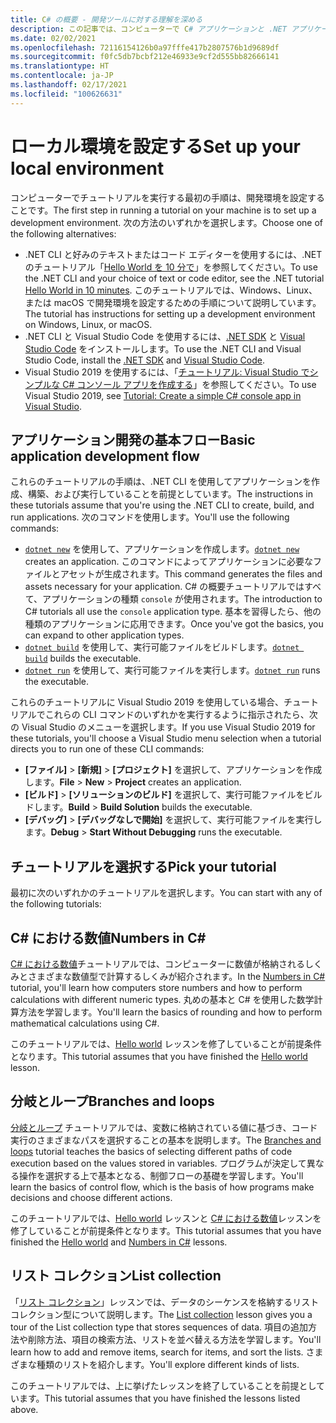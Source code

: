 ```yaml
---
title: C# の概要 - 開発ツールに対する理解を深める
description: この記事では、コンピューターで C# アプリケーションと .NET アプリケーションを開発するためのツールの基礎を提供します。
ms.date: 02/02/2021
ms.openlocfilehash: 72116154126b0a97fffe417b2807576b1d9689df
ms.sourcegitcommit: f0fc5db7bcbf212e46933e9cf2d555bb82666141
ms.translationtype: HT
ms.contentlocale: ja-JP
ms.lasthandoff: 02/17/2021
ms.locfileid: "100626631"
---
```

# <a name="set-up-your-local-environment"></a><span data-ttu-id="f1303-103">ローカル環境を設定する</span><span class="sxs-lookup"><span data-stu-id="f1303-103">Set up your local environment</span></span>

<span data-ttu-id="f1303-104">コンピューターでチュートリアルを実行する最初の手順は、開発環境を設定することです。</span><span class="sxs-lookup"><span data-stu-id="f1303-104">The first step in running a tutorial on your machine is to set up a development environment.</span></span> <span data-ttu-id="f1303-105">次の方法のいずれかを選択します。</span><span class="sxs-lookup"><span data-stu-id="f1303-105">Choose one of the following alternatives:</span></span>

* <span data-ttu-id="f1303-106">.NET CLI と好みのテキストまたはコード エディターを使用するには、.NET のチュートリアル「[Hello World を 10 分で](https://dotnet.microsoft.com/learn/dotnet/hello-world-tutorial/intro)」を参照してください。</span><span class="sxs-lookup"><span data-stu-id="f1303-106">To use the .NET CLI and your choice of text or code editor, see the .NET tutorial [Hello World in 10 minutes](https://dotnet.microsoft.com/learn/dotnet/hello-world-tutorial/intro).</span></span> <span data-ttu-id="f1303-107">このチュートリアルでは、Windows、Linux、または macOS で開発環境を設定するための手順について説明しています。</span><span class="sxs-lookup"><span data-stu-id="f1303-107">The tutorial has instructions for setting up a development environment on Windows, Linux, or macOS.</span></span>
* <span data-ttu-id="f1303-108">.NET CLI と Visual Studio Code を使用するには、[.NET SDK](https://dotnet.microsoft.com/download) と [Visual Studio Code](https://code.visualstudio.com/) をインストールします。</span><span class="sxs-lookup"><span data-stu-id="f1303-108">To use the .NET CLI and Visual Studio Code, install the [.NET SDK](https://dotnet.microsoft.com/download) and [Visual Studio Code](https://code.visualstudio.com/).</span></span>
* <span data-ttu-id="f1303-109">Visual Studio 2019 を使用するには、「[チュートリアル: Visual Studio でシンプルな C# コンソール アプリを作成する](/visualstudio/get-started/csharp/tutorial-console)」を参照してください。</span><span class="sxs-lookup"><span data-stu-id="f1303-109">To use Visual Studio 2019, see [Tutorial: Create a simple C# console app in Visual Studio](/visualstudio/get-started/csharp/tutorial-console).</span></span>

## <a name="basic-application-development-flow"></a><span data-ttu-id="f1303-110">アプリケーション開発の基本フロー</span><span class="sxs-lookup"><span data-stu-id="f1303-110">Basic application development flow</span></span>

<span data-ttu-id="f1303-111">これらのチュートリアルの手順は、.NET CLI を使用してアプリケーションを作成、構築、および実行していることを前提としています。</span><span class="sxs-lookup"><span data-stu-id="f1303-111">The instructions in these tutorials assume that you're using the .NET CLI to create, build, and run applications.</span></span> <span data-ttu-id="f1303-112">次のコマンドを使用します。</span><span class="sxs-lookup"><span data-stu-id="f1303-112">You'll use the following commands:</span></span>

* <span data-ttu-id="f1303-113">[`dotnet new`](../../../core/tools/dotnet-new.md) を使用して、アプリケーションを作成します。</span><span class="sxs-lookup"><span data-stu-id="f1303-113">[`dotnet new`](../../../core/tools/dotnet-new.md) creates an application.</span></span> <span data-ttu-id="f1303-114">このコマンドによってアプリケーションに必要なファイルとアセットが生成されます。</span><span class="sxs-lookup"><span data-stu-id="f1303-114">This command generates the files and assets necessary for your application.</span></span> <span data-ttu-id="f1303-115">C# の概要チュートリアルではすべて、アプリケーションの種類 `console` が使用されます。</span><span class="sxs-lookup"><span data-stu-id="f1303-115">The introduction to C# tutorials all use the `console` application type.</span></span> <span data-ttu-id="f1303-116">基本を習得したら、他の種類のアプリケーションに応用できます。</span><span class="sxs-lookup"><span data-stu-id="f1303-116">Once you've got the basics, you can expand to other application types.</span></span>
* <span data-ttu-id="f1303-117">[`dotnet build`](../../../core/tools/dotnet-build.md) を使用して、実行可能ファイルをビルドします。</span><span class="sxs-lookup"><span data-stu-id="f1303-117">[`dotnet build`](../../../core/tools/dotnet-build.md) builds the executable.</span></span>
* <span data-ttu-id="f1303-118">[`dotnet run`](../../../core/tools/dotnet-run.md) を使用して、実行可能ファイルを実行します。</span><span class="sxs-lookup"><span data-stu-id="f1303-118">[`dotnet run`](../../../core/tools/dotnet-run.md) runs the executable.</span></span>

<span data-ttu-id="f1303-119">これらのチュートリアルに Visual Studio 2019 を使用している場合、チュートリアルでこれらの CLI コマンドのいずれかを実行するように指示されたら、次の Visual Studio のメニューを選択します。</span><span class="sxs-lookup"><span data-stu-id="f1303-119">If you use Visual Studio 2019 for these tutorials, you'll choose a Visual Studio menu selection when a tutorial directs you to run one of these CLI commands:</span></span>

* <span data-ttu-id="f1303-120">**[ファイル]**  >  **[新規]**  >  **[プロジェクト]** を選択して、アプリケーションを作成します。</span><span class="sxs-lookup"><span data-stu-id="f1303-120">**File** > **New** > **Project** creates an application.</span></span>
* <span data-ttu-id="f1303-121">**[ビルド]**  >   **[ソリューションのビルド]** を選択して、実行可能ファイルをビルドします。</span><span class="sxs-lookup"><span data-stu-id="f1303-121">**Build** >  **Build Solution** builds the executable.</span></span>
* <span data-ttu-id="f1303-122">**[デバッグ]**  >  **[デバッグなしで開始]** を選択して、実行可能ファイルを実行します。</span><span class="sxs-lookup"><span data-stu-id="f1303-122">**Debug** > **Start Without Debugging** runs the executable.</span></span>

## <a name="pick-your-tutorial"></a><span data-ttu-id="f1303-123">チュートリアルを選択する</span><span class="sxs-lookup"><span data-stu-id="f1303-123">Pick your tutorial</span></span>

<span data-ttu-id="f1303-124">最初に次のいずれかのチュートリアルを選択します。</span><span class="sxs-lookup"><span data-stu-id="f1303-124">You can start with any of the following tutorials:</span></span>

## <a name="numbers-in-c"></a><span data-ttu-id="f1303-125">C\# における数値</span><span class="sxs-lookup"><span data-stu-id="f1303-125">Numbers in C\#</span></span>

<span data-ttu-id="f1303-126">[C# における数値](numbers-in-csharp-local.md)チュートリアルでは、コンピューターに数値が格納されるしくみとさまざまな数値型で計算するしくみが紹介されます。</span><span class="sxs-lookup"><span data-stu-id="f1303-126">In the [Numbers in C#](numbers-in-csharp-local.md) tutorial, you'll learn how computers store numbers and how to perform calculations with different numeric types.</span></span> <span data-ttu-id="f1303-127">丸めの基本と C# を使用した数学計算方法を学習します。</span><span class="sxs-lookup"><span data-stu-id="f1303-127">You'll learn the basics of rounding and how to perform mathematical calculations using C#.</span></span>

<span data-ttu-id="f1303-128">このチュートリアルでは、[Hello world](hello-world.yml) レッスンを修了していることが前提条件となります。</span><span class="sxs-lookup"><span data-stu-id="f1303-128">This tutorial assumes that you have finished the [Hello world](hello-world.yml) lesson.</span></span>

## <a name="branches-and-loops"></a><span data-ttu-id="f1303-129">分岐とループ</span><span class="sxs-lookup"><span data-stu-id="f1303-129">Branches and loops</span></span>

<span data-ttu-id="f1303-130">[分岐とループ](branches-and-loops-local.md) チュートリアルでは、変数に格納されている値に基づき、コード実行のさまざまなパスを選択することの基本を説明します。</span><span class="sxs-lookup"><span data-stu-id="f1303-130">The [Branches and loops](branches-and-loops-local.md) tutorial teaches the basics of selecting different paths of code execution based on the values stored in variables.</span></span> <span data-ttu-id="f1303-131">プログラムが決定して異なる操作を選択する上で基本となる、制御フローの基礎を学習します。</span><span class="sxs-lookup"><span data-stu-id="f1303-131">You'll learn the basics of control flow, which is the basis of how programs make decisions and choose different actions.</span></span>

<span data-ttu-id="f1303-132">このチュートリアルでは、[Hello world](hello-world.yml) レッスンと [C# における数値](numbers-in-csharp-local.md)レッスンを修了していることが前提条件となります。</span><span class="sxs-lookup"><span data-stu-id="f1303-132">This tutorial assumes that you have finished the [Hello world](hello-world.yml) and [Numbers in C#](numbers-in-csharp-local.md) lessons.</span></span>

## <a name="list-collection"></a><span data-ttu-id="f1303-133">リスト コレクション</span><span class="sxs-lookup"><span data-stu-id="f1303-133">List collection</span></span>

<span data-ttu-id="f1303-134">「[リスト コレクション](arrays-and-collections.md)」レッスンでは、データのシーケンスを格納するリスト コレクション型について説明します。</span><span class="sxs-lookup"><span data-stu-id="f1303-134">The [List collection](arrays-and-collections.md) lesson gives you a tour of the List collection type that stores sequences of data.</span></span> <span data-ttu-id="f1303-135">項目の追加方法や削除方法、項目の検索方法、リストを並べ替える方法を学習します。</span><span class="sxs-lookup"><span data-stu-id="f1303-135">You'll learn how to add and remove items, search for items, and sort the lists.</span></span> <span data-ttu-id="f1303-136">さまざまな種類のリストを紹介します。</span><span class="sxs-lookup"><span data-stu-id="f1303-136">You'll explore different kinds of lists.</span></span>

<span data-ttu-id="f1303-137">このチュートリアルでは、上に挙げたレッスンを終了していることを前提としています。</span><span class="sxs-lookup"><span data-stu-id="f1303-137">This tutorial assumes that you have finished the lessons listed above.</span></span>
